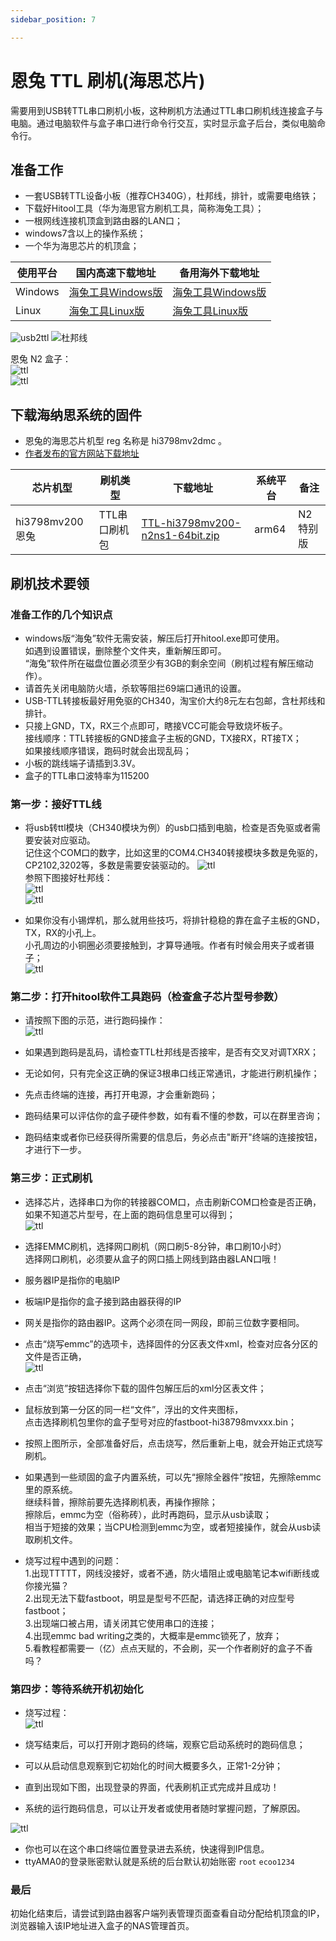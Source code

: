 ```yaml
---
sidebar_position: 7

---
```


# 恩兔 TTL 刷机(海思芯片)

需要用到USB转TTL串口刷机小板，这种刷机方法通过TTL串口刷机线连接盒子与电脑。通过电脑软件与盒子串口进行命令行交互，实时显示盒子后台，类似电脑命令行。

## 准备工作

- 一套USB转TTL设备小板（推荐CH340G），杜邦线，排针，或需要电络铁；
- 下载好Hitool工具（华为海思官方刷机工具，简称海兔工具）；
- 一根网线连接机顶盒到路由器的LAN口；
- windows7含以上的操作系统；
- 一个华为海思芯片的机顶盒；

| 使用平台            | 国内高速下载地址        | 备用海外下载地址 | 
| ------------------ | --------------------- | ----------------- | 
| Windows    | [海兔工具Windows版](https://node4.histb.com:9088/update/soft_init/hitool/HiTool-windows.7z)	 |	[海兔工具Windows版](https://node2.histb.com/update/soft_init/hitool/HiTool-windows.7z)   | 
| Linux      | [海兔工具Linux版](https://node4.histb.com:9088/update/soft_init/hitool/hitool_linux.tar.gz)| [海兔工具Linux版](https://node2.histb.com/update/soft_init/hitool/hitool_linux.tar.gz)| 

![usb2ttl](/img/ch340.png) ![杜邦线](/img/hitool-ttl-line.png)  

恩兔 N2 盒子：  
![ttl](pic/n2-2.jpg)  
![ttl](pic/n2-3.jpg)  


## 下载海纳思系统的固件

- 恩兔的海思芯片机型 reg 名称是 hi3798mv2dmc 。 
- [作者发布的官方网站下载地址](/download)  

| 芯片机型| 刷机类型| 下载地址 | 系统平台 | 备注 |
| --------- | ------- | ---- | ------- | ------- |
|hi3798mv200恩兔| TTL串口刷机包 | [TTL-hi3798mv200-n2ns1-64bit.zip](https://node4.histb.com:9088/update/system/TTL-hi3798mv200-n2ns1-64bit.zip)   | arm64|N2特别版|  



## 刷机技术要领

### 准备工作的几个知识点
- windows版“海兔”软件无需安装，解压后打开hitool.exe即可使用。  
如遇到设置错误，删除整个文件夹，重新解压即可。  
“海兔”软件所在磁盘位置必须至少有3GB的剩余空间（刷机过程有解压缩动作）。
- 请首先关闭电脑防火墙，杀软等阻拦69端口通讯的设置。
- USB-TTL转接板最好用免驱的CH340，淘宝价大约8元左右包邮，含杜邦线和排针。
- 只接上GND，TX，RX三个点即可，瞎接VCC可能会导致烧坏板子。  
接线顺序：TTL转接板的GND接盒子主板的GND，TX接RX，RT接TX；  
如果接线顺序错误，跑码时就会出现乱码；  
- 小板的跳线端子请插到3.3V。
- 盒子的TTL串口波特率为115200

### 第一步：接好TTL线

- 将usb转ttl模块（CH340模块为例）的usb口插到电脑，检查是否免驱或者需要安装对应驱动。  
记住这个COM口的数字，比如这里的COM4.CH340转接模块多数是免驱的，CP2102,3202等，多数是需要安装驱动的。
![ttl](pic/29631852.jpg)  
参照下图接好杜邦线：  
![ttl](pic/ttl4.jpg)  
![ttl](pic/1700902183463.jpg)  

- 如果你没有小锡焊机，那么就用些技巧，将排针稳稳的靠在盒子主板的GND，TX，RX的小孔上。  
小孔周边的小铜圈必须要接触到，才算导通哦。作者有时候会用夹子或者镊子；  
![ttl](pic/n2-1.jpg)


### 第二步：打开hitool软件工具跑码（检查盒子芯片型号参数）
- 请按照下图的示范，进行跑码操作：  
![ttl](pic/n2-terminal.jpg)  

- 如果遇到跑码是乱码，请检查TTL杜邦线是否接牢，是否有交叉对调TXRX；
- 无论如何，只有完全这正确的保证3根串口线正常通讯，才能进行刷机操作；
- 先点击终端的连接，再打开电源，才会重新跑码；
- 跑码结果可以评估你的盒子硬件参数，如有看不懂的参数，可以在群里咨询；
- 跑码结束或者你已经获得所需要的信息后，务必点击"断开"终端的连接按钮，才进行下一步。

### 第三步：正式刷机

- 选择芯片，选择串口为你的转接器COM口，点击刷新COM口检查是否正确，  
如果不知道芯片型号，在上面的跑码信息里可以得到；  
![ttl](pic/hitool-chip.png)  

- 选择EMMC刷机，选择网口刷机（网口刷5-8分钟，串口刷10小时）  
选择网口刷机，必须要从盒子的网口插上网线到路由器LAN口哦！

- 服务器IP是指你的电脑IP
- 板端IP是指你的盒子接到路由器获得的IP
- 网关是指你的路由器IP。这两个必须在同一网段，即前三位数字要相同。
- 点击“烧写emmc”的选项卡，选择固件的分区表文件xml，检查对应各分区的文件是否正确，  
![ttl](pic/hitool-flash.png)  

- 点击“浏览”按钮选择你下载的固件包解压后的xml分区表文件；
- 鼠标放到第一分区的同一栏“文件”，浮出的文件夹图标，  
点击选择刷机包里你的盒子型号对应的fastboot-hi38798mvxxx.bin；
- 按照上图所示，全部准备好后，点击烧写，然后重新上电，就会开始正式烧写刷机。
- 如果遇到一些顽固的盒子内置系统，可以先“擦除全器件”按钮，先擦除emmc里的原系统。  
继续科普，擦除前要先选择刷机表，再操作擦除；  
擦除后，emmc为空（俗称砖），此时再跑码，显示从usb读取；  
相当于短接的效果；当CPU检测到emmc为空，或者短接操作，就会从usb读取刷机文件。  
- 烧写过程中遇到的问题：  
1.出现TTTTT，网线没接好，或者不通，防火墙阻止或电脑笔记本wifi断线或你接光猫？  
2.出现无法下载fastboot，明显是型号不匹配，请选择正确的对应型号fastboot；  
3.出现端口被占用，请关闭其它使用串口的连接；  
4.出现emmc bad writing之类的，大概率是emmc锁死了，放弃；  
5.看教程都需要一（亿）点点天赋的，不会刷，买一个作者刷好的盒子不香吗？  

### 第四步：等待系统开机初始化

- 烧写过程：  
![ttl](pic/hitool-flashing2.png)  

- 烧写结束后，可以打开刚才跑码的终端，观察它启动系统时的跑码信息；
- 可以从启动信息观察到它初始化的时间大概要多久，正常1-2分钟；
- 直到出现如下图，出现登录的界面，代表刷机正式完成并且成功！
- 系统的运行跑码信息，可以让开发者或使用者随时掌握问题，了解原因。

![ttl](pic/1700900119619.jpg)   

- 你也可以在这个串口终端位置登录进去系统，快速得到IP信息。
- ttyAMA0的登录账密默认就是系统的后台默认初始账密 ```root``` ```ecoo1234```

### 最后

初始化结束后，请尝试到路由器客户端列表管理页面查看自动分配给机顶盒的IP，浏览器输入该IP地址进入盒子的NAS管理首页。
